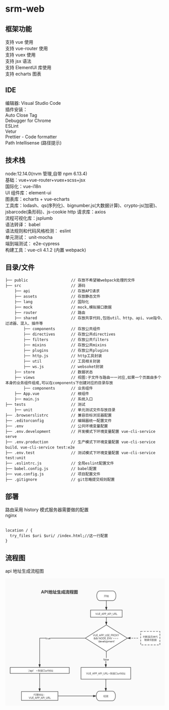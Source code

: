 # srm-web

## 框架功能

支持 vue 使用  
支持 vue-router 使用  
支持 vuex 使用  
支持 jsx 语法  
支持 ElementUI 库使用  
支持 echarts 图表

## IDE

编辑器: Visual Studio Code  
插件安装：  
Auto Close Tag  
Debugger for Chrome  
ESLint  
Vetur  
Prettier - Code formatter  
Path Intellisense (路径提示)

## 技术栈

node:12.14.0(nvm 管理,自带 npm 6.13.4)  
基础：vue+vue-router+vuex+scss+jsx  
国际化：vue-i18n  
UI 组件库：element-ui  
图表库：echarts + vue-echarts  
工具库：lodash、qs(序列化)、bignumber.js(大数据计算)、crypto-js(加密)、jsbarcode(条形码)、js-cookie
http 请求库：axios  
流程可视化库：jsplumb  
语法转译： babel  
语法规则和代码风格检测： eslint  
单元测试： unit-mocha  
端到端测试： e2e-cypress  
构建工具：vue-cli 4.1.2 (内置 webpack)

## 目录/文件

```
├── public                   // 存放不希望被webpack处理的文件
├── src                      // 源码
    ├── api                  // 存放API请求
    ├── assets               // 存放静态文件
    ├── lang                 // 国际化
    ├── mock                 // mock,模拟接口数据
    ├── router               // 路由
    ├── shared               // 存放共享代码,包括util、http、api、vue指令、过滤器、混入、插件等
        ├── components       // 存放公共组件
        ├── directives       // 存放公共directives
        ├── filters          // 存放公共filters
        ├── mixins           // 存放公共mixins
        ├── plugins          // 存放公共plugins
        ├── http.js          // http工具封装
        ├── util             // 工具相关封装
        ├── ws.js            // websoket封装
    ├── store                // 数据状态
    ├── views                // 视图:子文件与路由一一对应,如果一个页面由多个本身的业务组件组成,可以在components下创建对应的目录存放
        ├── components       // 业务组件
    ├── App.vue              // 根组件
    ├── main.js              // 系统入口
├── tests                    // 测试
    ├── unit                 // 单元测试文件存放目录
├── .browserslistrc          // 兼容目标浏览器配置
├── .editorconfig            // 编辑器统一配置文件
├── .env                     // 公共环境变量配置
├── .env.development         // 开发模式下环境变量配置 vue-cli-service serve
├── .env.production          // 生产模式下环境变量配置 vue-cli-service build、vue-cli-service test:e2e
├── .env.test                // 测试模式下环境变量配置 vue-cli-service test:unit
├── .eslintrc.js             // 全局eslint配置文件
├── babel.config.js          // babel配置
├── vue.config.js            // 项目配置文件
├── .gitignore               // git忽略提交规则配置
```

## 部署

路由采用 history 模式服务器需要做的配置  
nginx

```

location / {
  try_files $uri $uri/ /index.html;//这一行配置
}

```

## 流程图

api 地址生成流程图

![api地址生成流程图](docs/images/api请求地址生成流程.jpg)

